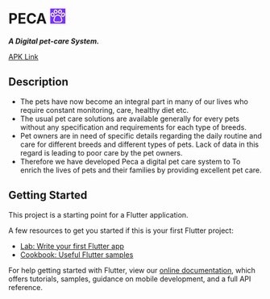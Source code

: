 # PECA <img src="https://raw.githubusercontent.com/Shyam16102001/Peca/main/assets/icons/logo.png" width="30" height="30">
***A Digital pet-care System.***

[APK Link](https://github.com/Shyam16102001/Peca/blob/main/peca.apk)

## Description
* The pets have now become an integral part in many of our lives who require constant monitoring, care, healthy diet etc.
* The usual pet care solutions are available generally for every pets without any specification and requirements for each type of breeds.
* Pet owners are in need of specific details regarding the daily routine and care for different breeds and different types of pets. Lack of data in this regard is leading to poor care by the pet owners.
* Therefore we have developed Peca a digital pet care system to To enrich the lives of pets and their families by providing excellent pet care.

## Getting Started

This project is a starting point for a Flutter application.

A few resources to get you started if this is your first Flutter project:

- [Lab: Write your first Flutter app](https://flutter.dev/docs/get-started/codelab)
- [Cookbook: Useful Flutter samples](https://flutter.dev/docs/cookbook)

For help getting started with Flutter, view our
[online documentation](https://flutter.dev/docs), which offers tutorials,
samples, guidance on mobile development, and a full API reference.

## 
